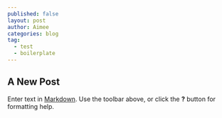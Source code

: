 ```yaml
---
published: false
layout: post
author: Aimee
categories: blog
tag: 
  - test
  - boilerplate
---
```


## A New Post

Enter text in [Markdown](http://daringfireball.net/projects/markdown/). Use the toolbar above, or click the **?** button for formatting help.
